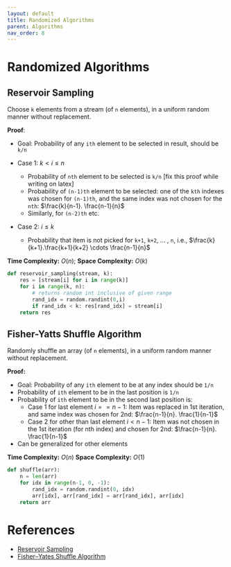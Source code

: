 ```yaml
---
layout: default
title: Randomized Algorithms
parent: Algorithms
nav_order: 8
---
```


# Randomized Algorithms

## Reservoir Sampling

Choose `k` elements from a stream (of `n` elements), in a uniform random manner without replacement.

**Proof**:

- Goal: Probability of any `ith` element to be selected in result, should be `k/n`
- Case 1: $k < i \leq n$
  - Probability of `nth` element to be selected is `k/n`    [fix this proof while writing on latex]
  - Probability of `(n-1)th` element to be selected: one of the `kth` indexes was chosen for `(n-1)th`, and the same index was not chosen for the `nth`: $\frac{k}{n-1}. \frac{n-1}{n}$
  - Similarly, for `(n-2)th` etc.

- Case 2: $i \leq k$
  - Probability that item is not picked for `k+1`, `k+2`, ... , `n`, i.e., $\frac{k}{k+1}.\frac{k+1}{k+2} \cdots \frac{n-1}{n}$

**Time Complexity:** $O(n)$;  **Space Complexity:** $O(k)$

```python
def reservoir_sampling(stream, k):
	res = [stream[i] for i in range(k)]
	for i in range(k, n):
		# returns random int inclusive of given range
		rand_idx = random.randint(0,i)
		if rand_idx < k: res[rand_idx] = stream[i]
	return res
```



## Fisher-Yatts Shuffle Algorithm

Randomly shuffle an array (of `n` elements), in a uniform random manner without replacement.

**Proof:**

- Goal: Probability of any `ith` element to be at any index should be `1/n`
- Probability of `ith` element to be in the last position is `1/n`
- Probability of `ith` element to be in the second last position is:
  - Case 1 for last element $i==n-1$: Item was replaced in 1st iteration, and same index was chosen for 2nd: $\frac{n-1}{n}. \frac{1}{n-1}$
  - Case 2 for other than last element $i<n-1$: Item was not chosen in the 1st iteration (for nth index) and chosen for 2nd: $\frac{n-1}{n}. \frac{1}{n-1}$
- Can be generalized for other elements

**Time Complexity:** $O(n)$  **Space Complexity:** $O(1)$

```python
def shuffle(arr):
	n = len(arr)
	for idx in range(n-1, 0, -1):
		rand_idx = random.randint(0, idx)
		arr[idx], arr[rand_idx] = arr[rand_idx], arr[idx]
	return arr
```



# References

- [Reservoir Sampling](https://www.geeksforgeeks.org/reservoir-sampling/ )
- [Fisher–Yates Shuffle Algorithm](https://www.geeksforgeeks.org/shuffle-a-given-array-using-fisher-yates-shuffle-algorithm/)